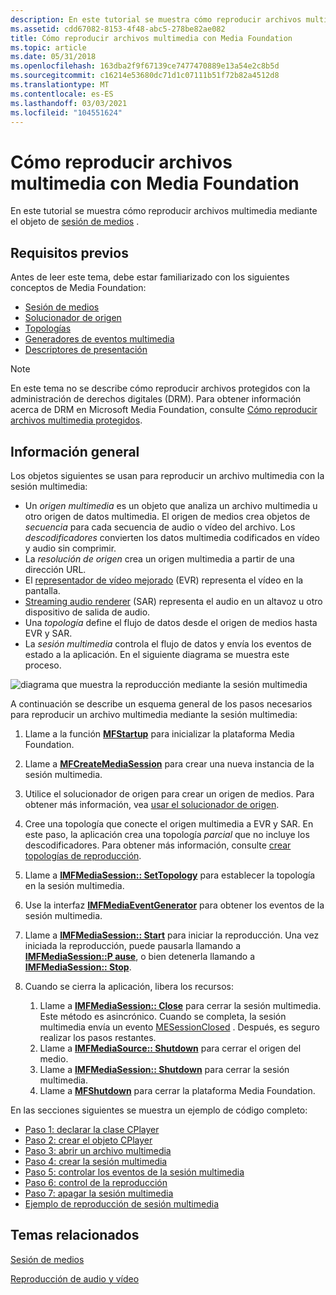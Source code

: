 ```yaml
---
description: En este tutorial se muestra cómo reproducir archivos multimedia mediante el objeto de sesión de medios.
ms.assetid: cdd67082-8153-4f48-abc5-278be82ae082
title: Cómo reproducir archivos multimedia con Media Foundation
ms.topic: article
ms.date: 05/31/2018
ms.openlocfilehash: 163dba2f9f67139ce7477470889e13a54e2c8b5d
ms.sourcegitcommit: c16214e53680dc71d1c07111b51f72b82a4512d8
ms.translationtype: MT
ms.contentlocale: es-ES
ms.lasthandoff: 03/03/2021
ms.locfileid: "104551624"
---
```

# <a name="how-to-play-media-files-with-media-foundation"></a>Cómo reproducir archivos multimedia con Media Foundation

En este tutorial se muestra cómo reproducir archivos multimedia mediante el objeto de [sesión de medios](media-session.md) .

## <a name="prerequisites"></a>Requisitos previos

Antes de leer este tema, debe estar familiarizado con los siguientes conceptos de Media Foundation:

-   [Sesión de medios](media-session.md)
-   [Solucionador de origen](source-resolver.md)
-   [Topologías](topologies.md)
-   [Generadores de eventos multimedia](media-event-generators.md)
-   [Descriptores de presentación](presentation-descriptors.md)

> [!Note]  
> En este tema no se describe cómo reproducir archivos protegidos con la administración de derechos digitales (DRM). Para obtener información acerca de DRM en Microsoft Media Foundation, consulte [Cómo reproducir archivos multimedia protegidos](how-to-play-protected-media-files.md).

 

## <a name="overview"></a>Información general

Los objetos siguientes se usan para reproducir un archivo multimedia con la sesión multimedia:

-   Un *origen multimedia* es un objeto que analiza un archivo multimedia u otro origen de datos multimedia. El origen de medios crea objetos de *secuencia* para cada secuencia de audio o vídeo del archivo. Los *descodificadores* convierten los datos multimedia codificados en vídeo y audio sin comprimir.
-   La *resolución de origen* crea un origen multimedia a partir de una dirección URL.
-   El [representador de vídeo mejorado](enhanced-video-renderer.md) (EVR) representa el vídeo en la pantalla.
-   [Streaming audio renderer](streaming-audio-renderer.md) (SAR) representa el audio en un altavoz u otro dispositivo de salida de audio.
-   Una *topología* define el flujo de datos desde el origen de medios hasta EVR y SAR.
-   La *sesión multimedia* controla el flujo de datos y envía los eventos de estado a la aplicación. En el siguiente diagrama se muestra este proceso.

![diagrama que muestra la reproducción mediante la sesión multimedia](images/session-playback.gif)

A continuación se describe un esquema general de los pasos necesarios para reproducir un archivo multimedia mediante la sesión multimedia:

1.  Llame a la función [**MFStartup**](/windows/desktop/api/mfapi/nf-mfapi-mfstartup) para inicializar la plataforma Media Foundation.
2.  Llame a [**MFCreateMediaSession**](/windows/desktop/api/mfidl/nf-mfidl-mfcreatemediasession) para crear una nueva instancia de la sesión multimedia.
3.  Utilice el solucionador de origen para crear un origen de medios. Para obtener más información, vea [usar el solucionador de origen](using-the-source-resolver.md).
4.  Cree una topología que conecte el origen multimedia a EVR y SAR. En este paso, la aplicación crea una topología *parcial* que no incluye los descodificadores. Para obtener más información, consulte [crear topologías de reproducción](creating-playback-topologies.md).
5.  Llame a [**IMFMediaSession:: SetTopology**](/windows/desktop/api/mfidl/nf-mfidl-imfmediasession-settopology) para establecer la topología en la sesión multimedia.
6.  Use la interfaz [**IMFMediaEventGenerator**](/windows/desktop/api/mfobjects/nn-mfobjects-imfmediaeventgenerator) para obtener los eventos de la sesión multimedia.
7.  Llame a [**IMFMediaSession:: Start**](/windows/desktop/api/mfidl/nf-mfidl-imfmediasession-start) para iniciar la reproducción. Una vez iniciada la reproducción, puede pausarla llamando a [**IMFMediaSession::P ause**](/windows/desktop/api/mfidl/nf-mfidl-imfmediasession-pause), o bien detenerla llamando a [**IMFMediaSession:: Stop**](/windows/desktop/api/mfidl/nf-mfidl-imfmediasession-stop).
8.  Cuando se cierra la aplicación, libera los recursos:

    1.  Llame a [**IMFMediaSession:: Close**](/windows/desktop/api/mfidl/nf-mfidl-imfmediasession-close) para cerrar la sesión multimedia. Este método es asincrónico. Cuando se completa, la sesión multimedia envía un evento [MESessionClosed](mesessionclosed.md) . Después, es seguro realizar los pasos restantes.
    2.  Llame a [**IMFMediaSource:: Shutdown**](/windows/desktop/api/mfidl/nf-mfidl-imfmediasource-shutdown) para cerrar el origen del medio.
    3.  Llame a [**IMFMediaSession:: Shutdown**](/windows/desktop/api/mfidl/nf-mfidl-imfmediasession-shutdown) para cerrar la sesión multimedia.
    4.  Llame a [**MFShutdown**](/windows/desktop/api/mfapi/nf-mfapi-mfshutdown) para cerrar la plataforma Media Foundation.

En las secciones siguientes se muestra un ejemplo de código completo:

-   [Paso 1: declarar la clase CPlayer](step-1--declare-the-cplayer-class.md)
-   [Paso 2: crear el objeto CPlayer](step-2--create-the-cplayer-object.md)
-   [Paso 3: abrir un archivo multimedia](step-3--open-a-media-file.md)
-   [Paso 4: crear la sesión multimedia](step-4--create-the-media-session.md)
-   [Paso 5: controlar los eventos de la sesión multimedia](step-5--handle-media-session-events.md)
-   [Paso 6: control de la reproducción](step-6--control-playback.md)
-   [Paso 7: apagar la sesión multimedia](step-7--shut-down-the-media-session.md)
-   [Ejemplo de reproducción de sesión multimedia](media-session-playback-example.md)

## <a name="related-topics"></a>Temas relacionados

<dl> <dt>

[Sesión de medios](media-session.md)
</dt> <dt>

[Reproducción de audio y vídeo](audio-video-playback.md)
</dt> </dl>

 

 



